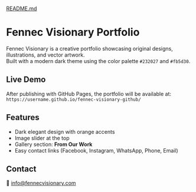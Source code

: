 [README.md](https://github.com/user-attachments/files/22231640/README.md)
# Fennec Visionary Portfolio

Fennec Visionary is a creative portfolio showcasing original designs, illustrations, and vector artwork.  
Built with a modern dark theme using the color palette `#232027` and `#fb5d30`.

## Live Demo
After publishing with GitHub Pages, the portfolio will be available at:  
`https://username.github.io/fennec-visionary-github/`

## Features
- Dark elegant design with orange accents  
- Image slider at the top  
- Gallery section: **From Our Work**  
- Easy contact links (Facebook, Instagram, WhatsApp, Phone, Email)  

## Contact
📩 info@fennecvisionary.com  
